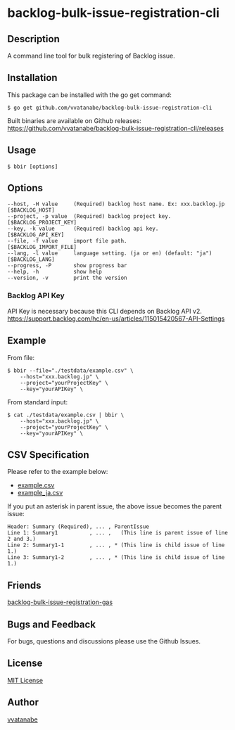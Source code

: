 # backlog-bulk-issue-registration-cli

## Description
A command line tool for bulk registering of Backlog issue.

## Installation
This package can be installed with the go get command:

```
$ go get github.com/vvatanabe/backlog-bulk-issue-registration-cli
```

Built binaries are available on Github releases:  
https://github.com/vvatanabe/backlog-bulk-issue-registration-cli/releases

## Usage

```
$ bbir [options]
```

## Options
```
--host, -H value     (Required) backlog host name. Ex: xxx.backlog.jp [$BACKLOG_HOST]
--project, -p value  (Required) backlog project key.                  [$BACKLOG_PROJECT_KEY]
--key, -k value      (Required) backlog api key.                      [$BACKLOG_API_KEY]
--file, -f value     import file path.                                [$BACKLOG_IMPORT_FILE]
--lang, -l value     language setting. (ja or en) (default: "ja")     [$BACKLOG_LANG]
--progress, -P       show progress bar
--help, -h           show help
--version, -v        print the version
```

### Backlog API Key
API Key is necessary because this CLI depends on Backlog API v2.  
https://support.backlog.com/hc/en-us/articles/115015420567-API-Settings

## Example
From file:
```
$ bbir --file="./testdata/example.csv" \
    --host="xxx.backlog.jp" \
    --project="yourProjectKey" \
    --key="yourAPIKey" \
```

From standard input:
```
$ cat ./testdata/example.csv | bbir \
    --host="xxx.backlog.jp" \
    --project="yourProjectKey" \
    --key="yourAPIKey" \
```

## CSV Specification
Please refer to the example below:
- [example.csv](https://github.com/vvatanabe/backlog-bulk-issue-registration-cli/blob/master/testdata/example.csv)
- [example_ja.csv](https://github.com/vvatanabe/backlog-bulk-issue-registration-cli/blob/master/testdata/example_ja.csv)

If you put an asterisk in parent issue, the above issue becomes the parent issue:
```
Header: Summary (Required), ... , ParentIssue
Line 1: Summary1          , ... ,   (This line is parent issue of line 2 and 3.)
Line 2: Summary1-1        , ... , * (This line is child issue of line 1.)
Line 3: Summary1-2        , ... , * (This line is child issue of line 1.)
```

## Friends
[backlog-bulk-issue-registration-gas](https://github.com/nulab/backlog-bulk-issue-registration-gas)

## Bugs and Feedback
For bugs, questions and discussions please use the Github Issues.

## License
[MIT License](http://www.opensource.org/licenses/mit-license.php)

## Author
[vvatanabe](https://github.com/vvatanabe)
